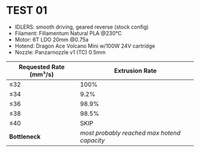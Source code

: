 # TEST 01
- IDLERS: smooth driving, geared reverse (stock config)
- Filament: Fillamentum Natural PLA @230°C
- Motor: 6T LDO 20mm @0.75a
- Hotend: Dragon Ace Volcano Mini w/100W 24V cartridge
- Nozzle: Panzarnozzle v1 (TC) 0.5mm

| Requested Rate (mm³/s) | Extrusion Rate |
|------------------------|--------------|
| ≤32                   | 100%         |
| ≤34                   | 9.2%         |
| ≤36                   | 98.9%        |
| ≤38                   | 98.5%        |
| ≤40                   | SKIP         |
| **Bottleneck**              | *most probably reached max hotend capacity* |
